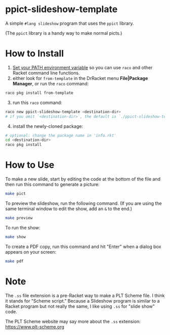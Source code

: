 ppict-slideshow-template
===

A simple `#lang slideshow` program that uses the `ppict` library.

(The `ppict` library is a handy way to make normal picts.)


# How to Install

1. [Set your PATH environment variable](https://github.com/racket/racket/wiki/Set-your-PATH-environment-variable) 
so you can use `raco` and other Racket command line functions.
2. either look for `from-template` in the DrRacket menu **File|Package Manager**, or run the `raco` command:
```bash
raco pkg install from-template
```
3. run this `raco` command:
```bash
raco new ppict-slideshow-template <destination-dir>
# if you omit `<destination-dir>`, the default is `./ppict-slideshow-template`
```
4. install the newly-cloned package:
```bash
# optional: change the package name in 'info.rkt'
cd <destination-dir>
raco pkg install
```


# How to Use

To make a new slide, start by editing the code at the bottom of the file and
then run this command to generate a picture:

```bash
make pict
```

To preview the slideshow, run the following command. (If you are using the same
terminal window to edit the show, add an `&` to the end.)

```bash
make preview
```

To run the show:

```bash
make show
```

To create a PDF copy, run this command and hit "Enter" when a dialog box appears
on your screen:

```bash
make pdf
```


# Note

The `.ss` file extension is a pre-Racket way to make a PLT Scheme file.
I think it stands for "Scheme script."
Because a Slideshow program is similar to a Racket program but not really the
same, I like using `.ss` for "slide show" code.

The PLT Scheme website may say more about the `.ss` extension:
<https://www.plt-scheme.org>

